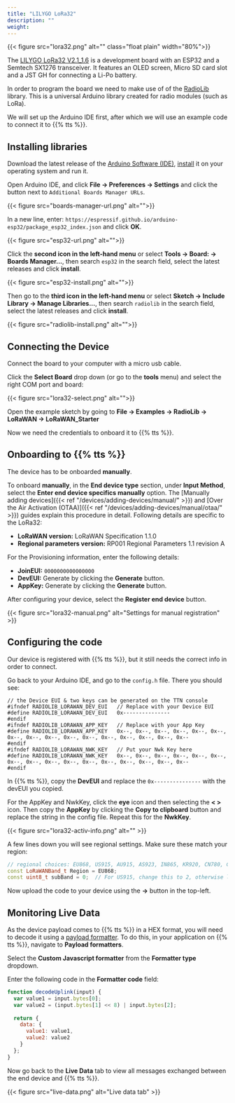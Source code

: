 ```yaml
---
title: "LILYGO LoRa32"
description: ""
weight: 
---
```


{{< figure src="lora32.png" alt="" class="float plain" width="80%">}}

The [LILYGO LoRa32 V2.1_1.6](https://www.lilygo.cc/products/lora3) is a development board with an ESP32 and a Semtech SX1276 transceiver. It features an OLED screen, Micro SD card slot and a JST GH for connecting a Li-Po battery.

In order to program the board we need to make use of of the [RadioLib](https://github.com/jgromes/RadioLib) library. This is a universal Arduino library created for radio modules (such as LoRa).

We will set up the Arduino IDE first, after which we will use an example code to connect it to {{% tts %}}.

<!--more-->

## Installing libraries

Download the latest release of the [Arduino Software (IDE)](https://www.arduino.cc/en/Main/Software), [install](https://www.arduino.cc/en/Guide) it on your operating system and run it.

Open Arduino IDE, and click **File -> Preferences -> Settings** and click the button next to `Additional Boards Manager URLs`.

{{< figure src="boards-manager-url.png" alt="">}}

In a new line, enter: `https://espressif.github.io/arduino-esp32/package_esp32_index.json` and click **OK**.

{{< figure src="esp32-url.png" alt="">}}

Click the **second icon in the left-hand menu** or select **Tools -> Board: -> Boards Manager...**, then search `esp32` in the search field, select the latest releases and click **install**.

{{< figure src="esp32-install.png" alt="">}}

Then go to the **third icon in the left-hand menu** or select **Sketch -> Include Library -> Manage Libraries...**, then search `radiolib` in the search field, select the latest releases and click **install**.

{{< figure src="radiolib-install.png" alt="">}}

## Connecting the Device

Connect the board to your computer with a micro usb cable.

Click the **Select Board** drop down (or go to the **tools** menu) and select the right COM port and board:

{{< figure src="lora32-select.png" alt="">}}

Open the example sketch by going to **File -> Examples -> RadioLib -> LoRaWAN -> LoRaWAN_Starter**

Now we need the credentials to onboard it to {{% tts %}}.

## Onboarding to {{% tts %}}

The device has to be onboarded **manually**.

To onboard **manually**, in the **End device type** section, under **Input Method**, select the **Enter end device specifics manually** option. The [Manually adding devices]({{< ref "/devices/adding-devices/manual/" >}}) and [Over the Air Activation (OTAA)]({{< ref "/devices/adding-devices/manual/otaa/" >}}) guides explain this procedure in detail. Following details are specific to the LoRa32:

- **LoRaWAN version:** LoRaWAN Specification 1.1.0
- **Regional parameters version:** RP001 Regional Parameters 1.1 revision A

For the Provisioning information, enter the following details:
- **JoinEUI:** `0000000000000000`
- **DevEUI:** Generate by clicking the **Generate** button.
- **AppKey:** Generate by clicking the **Generate** button.

After configuring your device, select the **Register end device** button.

{{< figure src="lora32-manual.png" alt="Settings for manual registration" >}}

## Configuring the code

Our device is registered with {{% tts %}}, but it still needs the correct info in order to connect.

Go back to your Arduino IDE, and go to the `config.h` file. There you should see:
```
// the Device EUI & two keys can be generated on the TTN console 
#ifndef RADIOLIB_LORAWAN_DEV_EUI   // Replace with your Device EUI
#define RADIOLIB_LORAWAN_DEV_EUI   0x---------------
#endif
#ifndef RADIOLIB_LORAWAN_APP_KEY   // Replace with your App Key 
#define RADIOLIB_LORAWAN_APP_KEY   0x--, 0x--, 0x--, 0x--, 0x--, 0x--, 0x--, 0x--, 0x--, 0x--, 0x--, 0x--, 0x--, 0x--, 0x--, 0x-- 
#endif
#ifndef RADIOLIB_LORAWAN_NWK_KEY   // Put your Nwk Key here
#define RADIOLIB_LORAWAN_NWK_KEY   0x--, 0x--, 0x--, 0x--, 0x--, 0x--, 0x--, 0x--, 0x--, 0x--, 0x--, 0x--, 0x--, 0x--, 0x--, 0x-- 
#endif
```

In {{% tts %}}, copy the **DevEUI** and replace the `0x---------------` with the devEUI you copied.

For the AppKey and NwkKey, click the **eye** icon and then selecting the **< >** icon. Then copy the **AppKey** by clicking the **Copy to clipboard** button and replace the string in the config file. Repeat this for the **NwkKey**.

{{< figure src="lora32-activ-info.png" alt="" >}}

A few lines down you will see regional settings. Make sure these match your region:

```cpp
// regional choices: EU868, US915, AU915, AS923, IN865, KR920, CN780, CN500
const LoRaWANBand_t Region = EU868;
const uint8_t subBand = 0;  // For US915, change this to 2, otherwise leave on 0
```

Now upload the code to your device using the **->** button in the top-left.

## Monitoring Live Data

As the device payload comes to {{% tts %}} in a HEX format, you will need to decode it using a [payload formatter](https://www.thethingsindustries.com/docs/integrations/payload-formatters/). To do this, in your application on {{% tts %}}, navigate to **Payload formatters**.  

Select the **Custom Javascript formatter** from the **Formatter type** dropdown.  

Enter the following code in the **Formatter code** field:  

```js
function decodeUplink(input) {
  var value1 = input.bytes[0];
  var value2 = (input.bytes[1] << 8) | input.bytes[2];
  
  return {
    data: {
      value1: value1,
      value2: value2
    }
  };
}

```

Now go back to the **Live Data** tab to view all messages exchanged between the end device and {{% tts %}}.

{{< figure src="live-data.png" alt="Live data tab" >}}
